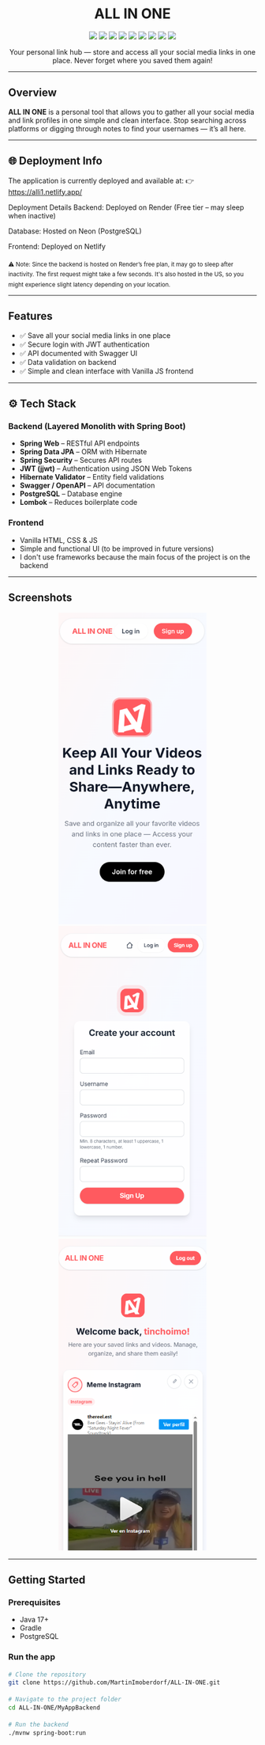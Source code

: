 <h1 align="center">ALL IN ONE</h1>
<p align="center"> <img src="https://img.shields.io/badge/Java-ED8B00?style=for-the-badge&logo=java&logoColor=white" /> <img src="https://img.shields.io/badge/Spring_Boot-6DB33F?style=for-the-badge&logo=spring-boot&logoColor=white" /> <img src="https://img.shields.io/badge/PostgreSQL-4169E1?style=for-the-badge&logo=postgresql&logoColor=white" /> <img src="https://img.shields.io/badge/JWT-black?style=for-the-badge&logo=JSON%20web%20tokens&logoColor=white" /> <img src="https://img.shields.io/badge/Swagger-85EA2D?style=for-the-badge&logo=swagger&logoColor=black" /> <img src="https://img.shields.io/badge/Lombok-FFA500?style=for-the-badge&logo=java&logoColor=white" /> <img src="https://img.shields.io/badge/HTML5-E34F26?style=for-the-badge&logo=html5&logoColor=white" /> <img src="https://img.shields.io/badge/CSS3-1572B6?style=for-the-badge&logo=css3&logoColor=white" /> <img src="https://img.shields.io/badge/JavaScript-F7DF1E?style=for-the-badge&logo=javascript&logoColor=black" /> </p>

<p align="center">
  Your personal link hub — store and access all your social media links in one place. Never forget where you saved them again!
</p>

---

## Overview

**ALL IN ONE** is a personal tool that allows you to gather all your social media and link profiles in one simple and clean interface. Stop searching across platforms or digging through notes to find your usernames — it’s all here.

---
## 🌐 Deployment Info
The application is currently deployed and available at:
👉 https://alli1.netlify.app/

Deployment Details
Backend: Deployed on Render (Free tier – may sleep when inactive)

Database: Hosted on Neon (PostgreSQL)

Frontend: Deployed on Netlify

<sub> ⚠️ Note: Since the backend is hosted on Render’s free plan, it may go to sleep after inactivity. The first request might take a few seconds. It's also hosted in the US, so you might experience slight latency depending on your location.</sub>

---

## Features

- ✅ Save all your social media links in one place
- ✅ Secure login with JWT authentication
- ✅ API documented with Swagger UI
- ✅ Data validation on backend
- ✅ Simple and clean interface with Vanilla JS frontend

---

## ⚙️ Tech Stack

### Backend (Layered Monolith with Spring Boot)

- **Spring Web** – RESTful API endpoints
- **Spring Data JPA** – ORM with Hibernate
- **Spring Security** – Secures API routes
- **JWT (jjwt)** – Authentication using JSON Web Tokens
- **Hibernate Validator** – Entity field validations
- **Swagger / OpenAPI** – API documentation
- **PostgreSQL** – Database engine
- **Lombok** – Reduces boilerplate code

### Frontend

- Vanilla HTML, CSS & JS
- Simple and functional UI (to be improved in future versions)
- I don't use frameworks because the main focus of the project is on the backend

---

## Screenshots
<p align="center">
  <img src="https://github.com/MartinImoberdorf/ALL-IN-ONE/blob/main/Imgs/home.png" alt="Home Screenshot" width="300" height="630"/>
  <img src="https://github.com/MartinImoberdorf/ALL-IN-ONE/blob/main/Imgs/SignUp.PNG" alt="Sign Up Screenshot" width="300" height="630"/>
  <img src="https://github.com/MartinImoberdorf/ALL-IN-ONE/blob/main/Imgs/UserHome.PNG" alt="UserHome Screenshot" width="300" height="630"/>
</p>


---

## Getting Started

### Prerequisites

- Java 17+
- Gradle
- PostgreSQL

### Run the app

```bash
# Clone the repository
git clone https://github.com/MartinImoberdorf/ALL-IN-ONE.git

# Navigate to the project folder
cd ALL-IN-ONE/MyAppBackend

# Run the backend
./mvnw spring-boot:run

